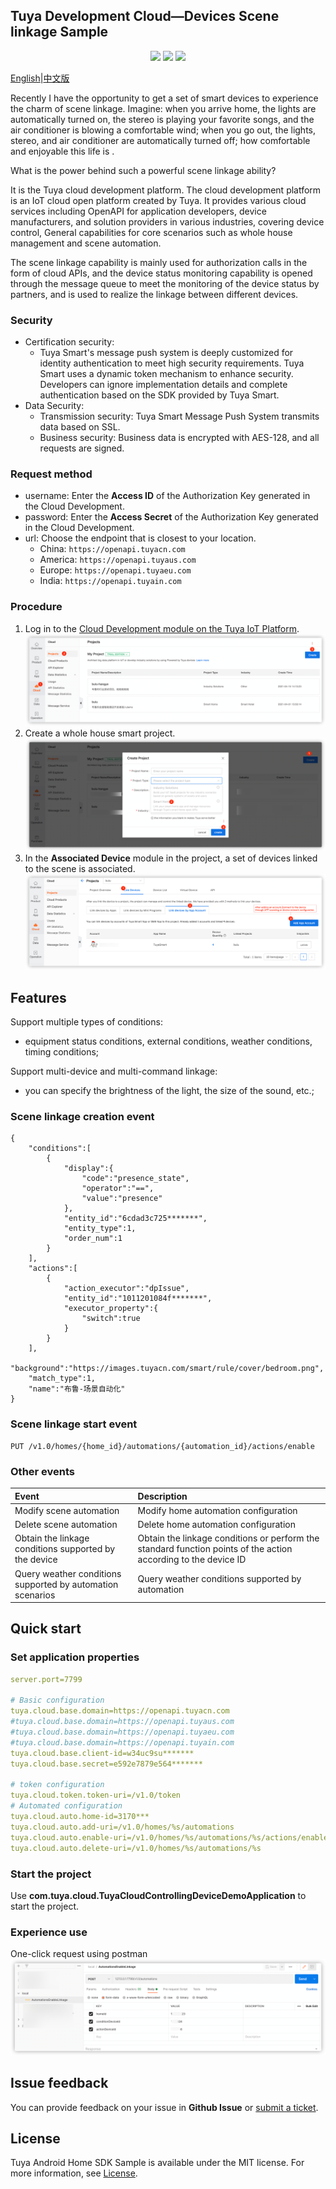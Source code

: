 ## Tuya Development Cloud—Devices Scene linkage Sample

<p align="center">
    <a href="https://github.com/tuya/tuya-cloud-fingerbot-demo/commits/" title="Last Commit"><img src="https://img.shields.io/github/last-commit/tuya/tuya-cloud-fingerbot-demo?style=flat"></a>
    <a href="https://github.com/tuya/tuya-cloud-fingerbot-demo/blob/master/LICENSE" title="License"><img src="https://img.shields.io/badge/license-MIT-green?style=flat"></a>
    <a href="https://github.com/tuya/tuya-cloud-fingerbot-demo/issues" title="Open Issues"><img src="https://img.shields.io/github/issues/tuya/tuya-cloud-fingerbot-demo?style=flat"></a>
</p>

[English](README.md)|[中文版](README_zh.md)

[comment]: <> (![]&#40;img/fingerbot-demo.gif&#41;)

Recently I have the opportunity to get a set of smart devices to experience the charm of scene linkage. Imagine: when
you arrive home, the lights are automatically turned on, the stereo is playing your favorite songs, and the air
conditioner is blowing a comfortable wind; when you go out, the lights, stereo, and air conditioner are automatically
turned off; how comfortable and enjoyable this life is .

What is the power behind such a powerful scene linkage ability?

It is the Tuya cloud development platform. The cloud development platform is an IoT cloud open platform created by Tuya.
It provides various cloud services including OpenAPI for application developers, device manufacturers, and solution
providers in various industries, covering device control, General capabilities for core scenarios such as whole house
management and scene automation.

The scene linkage capability is mainly used for authorization calls in the form of cloud APIs, and the device status
monitoring capability is opened through the message queue to meet the monitoring of the device status by partners, and
is used to realize the linkage between different devices.

### Security

- Certification security:
    - Tuya Smart's message push system is deeply customized for identity authentication to meet high security
      requirements. Tuya Smart uses a dynamic token mechanism to enhance security. Developers can ignore implementation
      details and complete authentication based on the SDK provided by Tuya Smart.
- Data Security:
    - Transmission security: Tuya Smart Message Push System transmits data based on SSL.
    - Business security: Business data is encrypted with AES-128, and all requests are signed.

### Request method

- username: Enter the **Access ID** of the Authorization Key generated in the Cloud Development.
- password: Enter the **Access Secret** of the Authorization Key generated in the Cloud Development.
- url: Choose the endpoint that is closest to your location.
    - China: `https://openapi.tuyacn.com`
    - America: `https://openapi.tuyaus.com`
    - Europe: `https://openapi.tuyaeu.com`
    - India: `https://openapi.tuyain.com`

### Procedure

1. Log in to the [Cloud Development module on the Tuya IoT Platform](https://iot.tuya.com/cloud/).
   ![img.png](img/create_project_en.png)
2. Create a whole house smart project.
   ![img.png](img/create_asset_en.png)
3. In the **Associated Device** module in the project, a set of devices linked to the scene is associated.
   ![img.png](img/relate_devices_en.png)

## Features

Support multiple types of conditions:

- equipment status conditions, external conditions, weather conditions, timing conditions;

Support multi-device and multi-command linkage:

- you can specify the brightness of the light, the size of the sound, etc.;

### Scene linkage creation event

```
{
    "conditions":[
        {
            "display":{
                "code":"presence_state",
                "operator":"==",
                "value":"presence"
            },
            "entity_id":"6cdad3c725*******",
            "entity_type":1,
            "order_num":1
        }
    ],
    "actions":[
        {
            "action_executor":"dpIssue",
            "entity_id":"1011201084f*******",
            "executor_property":{
                "switch":true
            }
        }
    ],
    "background":"https://images.tuyacn.com/smart/rule/cover/bedroom.png",
    "match_type":1,
    "name":"布鲁-场景自动化"
}
```

### Scene linkage start event

```aidl
PUT /v1.0/homes/{home_id}/automations/{automation_id}/actions/enable
```

### Other events

| Event       | Description                         |
| :------------ | :---------------------------------- |
| Modify scene automation | Modify home automation configuration |
| Delete scene automation | Delete home automation configuration |
| Obtain the linkage conditions supported by the device | Obtain the linkage conditions or perform the standard function points of the action according to the device ID |
| Query weather conditions supported by automation scenarios | Query weather conditions supported by automation |                   |

## Quick start

### Set application properties

```yml
server.port=7799

# Basic configuration
tuya.cloud.base.domain=https://openapi.tuyacn.com
#tuya.cloud.base.domain=https://openapi.tuyaus.com
#tuya.cloud.base.domain=https://openapi.tuyaeu.com
#tuya.cloud.base.domain=https://openapi.tuyain.com
tuya.cloud.base.client-id=w34uc9su*******
tuya.cloud.base.secret=e592e7879e564*******

# token configuration
tuya.cloud.token.token-uri=/v1.0/token
# Automated configuration
tuya.cloud.auto.home-id=3170***
tuya.cloud.auto.add-uri=/v1.0/homes/%s/automations
tuya.cloud.auto.enable-uri=/v1.0/homes/%s/automations/%s/actions/enable
tuya.cloud.auto.delete-uri=/v1.0/homes/%s/automations/%s
```

### Start the project

Use **com.tuya.cloud.TuyaCloudControllingDeviceDemoApplication** to start the project.

### Experience use
One-click request using postman
![img.png](img/img_en.png)

## Issue feedback

You can provide feedback on your issue in **Github Issue** or [submit a ticket](https://service.console.tuya.com/).

## License

Tuya Android Home SDK Sample is available under the MIT license. For more information,
see [License](https://github.com/tuya/tuya-cloud-controlling-device-demo/blob/master/LICENSE).

